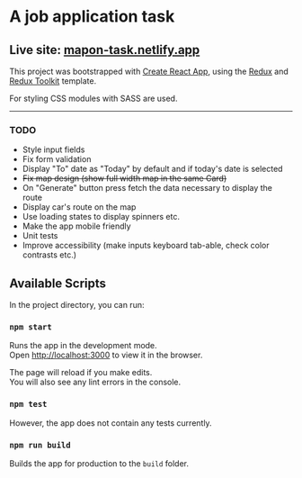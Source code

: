 # A job application task

## Live site: [mapon-task.netlify.app](https://mapon-task.netlify.app)

This project was bootstrapped with [Create React App](https://github.com/facebook/create-react-app), using the [Redux](https://redux.js.org/) and [Redux Toolkit](https://redux-toolkit.js.org/) template.

For styling CSS modules with SASS are used.

---

### TODO

- Style input fields
- Fix form validation
- Display "To" date as "Today" by default and if today's date is selected
- ~~Fix map design (show full width map in the same Card)~~
- On "Generate" button press fetch the data necessary to display the route
- Display car's route on the map
- Use loading states to display spinners etc.
- Make the app mobile friendly
- Unit tests
- Improve accessibility (make inputs keyboard tab-able, check color contrasts etc.)

## Available Scripts

In the project directory, you can run:

### `npm start`

Runs the app in the development mode.<br />
Open [http://localhost:3000](http://localhost:3000) to view it in the browser.

The page will reload if you make edits.<br />
You will also see any lint errors in the console.

### `npm test`

However, the app does not contain any tests currently.

### `npm run build`

Builds the app for production to the `build` folder.<br />

